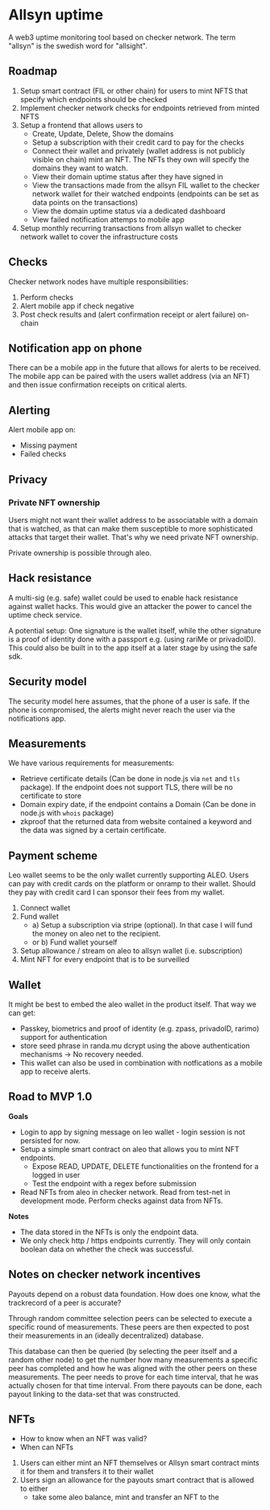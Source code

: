 # Allsyn uptime

A web3 uptime monitoring tool based on checker network.
The term "allsyn" is the swedish word for "allsight".

## Roadmap

1. Setup smart contract (FIL or other chain) for users to mint NFTS that specify which endpoints should be checked
2. Implement checker network checks for endpoints retrieved from minted NFTS
3. Setup a frontend that allows users to
    - Create, Update, Delete, Show the domains
    - Setup a subscription with their credit card to pay for the checks
    - Connect their wallet and privately (wallet address is not publicly visible on chain) mint an NFT. The NFTs they own will specify the domains they want to watch.
    - View their domain uptime status after they have signed in
    - View the transactions made from the allsyn FIL wallet to the checker network wallet for their watched endpoints (endpoints can be set as data points on the transactions)
    - View the domain uptime status via a dedicated dashboard
    - View failed notification attemps to mobile app
4. Setup monthly recurring transactions from allsyn wallet to checker network wallet to cover the infrastructure costs

## Checks

Checker network nodes have multiple responsibilities:

1. Perform checks
3. Alert mobile app if check negative
2. Post check results and (alert confirmation receipt or alert failure) on-chain

## Notification app on phone

There can be a mobile app in the future that allows for alerts to be received.
The mobile app can be paired with the users wallet address (via an NFT) and then issue confirmation receipts on critical alerts.

## Alerting

Alert mobile app on:
- Missing payment
- Failed checks

## Privacy

### Private NFT ownership

Users might not want their wallet address to be associatable with a domain that is watched, as that can make them susceptible to more sophisticated attacks that target their wallet. That's why we need private NFT ownership.

Private ownership is possible through aleo.

## Hack resistance

A multi-sig (e.g. safe) wallet could be used to enable hack resistance against wallet hacks. This would give an attacker the power to cancel the uptime check service.

A potential setup: One signature is the wallet itself, while the other signature is a proof of identity done with a passport e.g. (using rariMe or privadoID). This could also be built in to the app itself at a later stage by using the safe sdk.

## Security model

The security model here assumes, that the phone of a user is safe. If the phone is compromised, the alerts might never reach the user via the notifications app.

## Measurements

We have various requirements for measurements:

- Retrieve certificate details (Can be done in node.js via `net` and `tls` package). If the endpoint does not support TLS, there will be no certificate to store
- Domain expiry date, if the endpoint contains a Domain (Can be done in node.js with `whois` package)
- zkproof that the returned data from website contained a keyword and the data was signed by a certain certificate.

## Payment scheme

Leo wallet seems to be the only wallet currently supporting ALEO.
Users can pay with credit cards on the platform or onramp to their wallet.
Should they pay with credit card I can sponsor their fees from my wallet.

1. Connect wallet
2. Fund wallet
    - a) Setup a subscription via stripe (optional). In that case I will fund the money on aleo net to the recipient.
    - or b) Fund wallet yourself
3. Setup allowance / stream on aleo to allsyn wallet (i.e. subscription)
4. Mint NFT for every endpoint that is to be surveilled

## Wallet

It might be best to embed the aleo wallet in the product itself. That way we can get:

- Passkey, biometrics and proof of identity (e.g. zpass, privadoID, rarimo) support for authentication
- store seed phrase in randa.mu dcrypt using the above authentication mechanisms -> No recovery needed.
- This wallet can also be used in combination with notfications as a mobile app to receive alerts.

## Road to MVP 1.0

**Goals**
- Login to app by signing message on leo wallet - login session is not persisted for now.
- Setup a simple smart contract on aleo that allows you to mint NFT endpoints.
    - Expose READ, UPDATE, DELETE functionalities on the frontend for a logged in user
    - Test the endpoint with a regex before submission
- Read NFTs from aleo in checker network. Read from test-net in development mode. Perform checks against data from NFTs.

**Notes**
- The data stored in the NFTs is only the endpoint data.
- We only check http / https endpoints currently. They will only contain boolean data on whether the check was successful.

## Notes on checker network incentives

Payouts depend on a robust data foundation. How does one know, what the trackrecord of a peer is accurate?

Through random committee selection peers can be selected to execute a specific round of measurements. These peers are then expected to post their measurements in an (ideally decentralized) database.

This database can then be queried (by selecting the peer itself and a random other node) to get the number how many measurements a specific peer has completed and how he was aligned with the other peers on these measurements. The peer needs to prove for each time interval, that he was actually chosen for that time interval. From there payouts can be done, each payout linking to the data-set that was constructed.

## NFTs

- How to know when an NFT was valid?
- When can NFTs

1. Users can either mint an NFT themselves or Allsyn smart contract mints it for them and transfers it to their wallet
2. Users sign an allowance for the payouts smart contract that is allowed to either
    - take some aleo balance, mint and transfer an NFT to the

